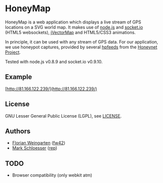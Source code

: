 HoneyMap
========

HoneyMap is a web application which displays a live stream of
GPS locations on a SVG world map. It makes use of
[node.js](http://nodejs.org/) and
[socket.io](http://socket.io/) (HTML5 websockets),
[jVectorMap](http://jvectormap.com/) and HTML5/CSS3 animations.

In principle, it can be used with any stream of GPS data. For our application,
we use honeypot captures, provided by several [hpfeeds](https://github.com/rep/hpfeeds)
from the [Honeynet Project](http://www.honeynet.org/).

Tested with node.js v0.8.9 and socket.io v0.9.10.

Example
-------
[http://81.166.122.239/](http://81.166.122.239/)

License
-------
GNU Lesser General Public License (LGPL), see
[LICENSE](http://github.com/fw42/honeymap/blob/master/LICENSE).

Authors
-------
* [Florian Weingarten](mailto:flo@hackvalue.de) ([fw42](http://github.com/fw42/))
* [Mark Schloesser](mailto:mark.schloesser@rwth-aachen.de) ([rep](http://github.com/rep/))

TODO
----
* Browser compatibility (only webkit atm)
